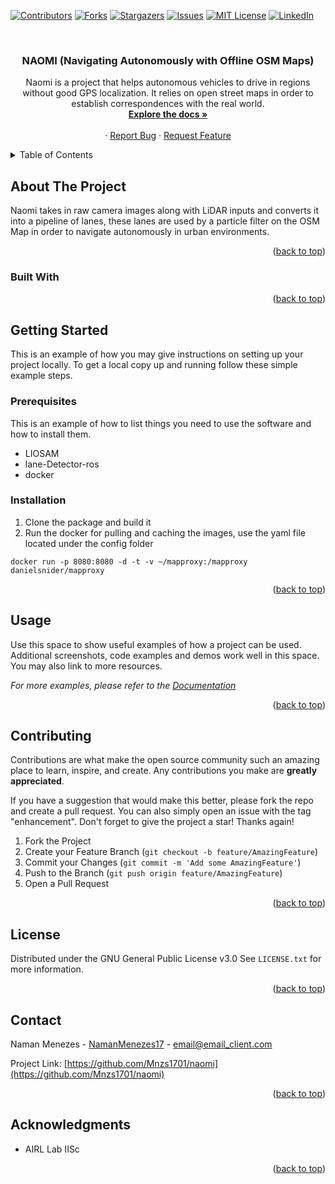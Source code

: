 <!-- Improved compatibility of back to top link: See: https://github.com/othneildrew/Best-README-Template/pull/73 -->
<a name="readme-top"></a>
<!--
*** Thanks for checking out the Best-README-Template. If you have a suggestion
*** that would make this better, please fork the repo and create a pull request
*** or simply open an issue with the tag "enhancement".
*** Don't forget to give the project a star!
*** Thanks again! Now go create something AMAZING! :D
-->



<!-- PROJECT SHIELDS -->
<!--
*** I'm using markdown "reference style" links for readability.
*** Reference links are enclosed in brackets [ ] instead of parentheses ( ).
*** See the bottom of this document for the declaration of the reference variables
*** for contributors-url, forks-url, etc. This is an optional, concise syntax you may use.
*** https://www.markdownguide.org/basic-syntax/#reference-style-links
-->
[![Contributors][contributors-shield]][contributors-url]
[![Forks][forks-shield]][forks-url]
[![Stargazers][stars-shield]][stars-url]
[![Issues][issues-shield]][issues-url]
[![MIT License][license-shield]][license-url]
[![LinkedIn][linkedin-shield]][linkedin-url]



<!-- PROJECT LOGO -->
<br />
<div align="center">
  <!-- <a href="https://github.com/Mnzs1701/naomi">
    <img src="images/logo.png" alt="Logo" width="80" height="80">
  </a> -->

<h3 align="center">NAOMI (Navigating Autonomously with Offline OSM Maps)</h3>

  <p align="center">
    Naomi is a project that helps autonomous vehicles to drive in regions without good GPS localization. It relies on open street maps in order to establish correspondences with the real world. 
    <br />
    <a href="https://github.com/Mnzs1701/naomi"><strong>Explore the docs »</strong></a>
    <br />
    <br />
    <!-- <a href="https://github.com/Mnzs1701/naomi">View Demo</a> -->
    ·
    <a href="https://github.com/Mnzs1701/naomi/issues">Report Bug</a>
    ·
    <a href="https://github.com/Mnzs1701/naomi/issues">Request Feature</a>
  </p>
</div>



<!-- TABLE OF CONTENTS -->
<details>
  <summary>Table of Contents</summary>
  <ol>
    <li>
      <a href="#about-the-project">About The Project</a>
      <ul>
        <li><a href="#built-with">Built With</a></li>
      </ul>
    </li>
    <li>
      <a href="#getting-started">Getting Started</a>
      <ul>
        <li><a href="#prerequisites">Prerequisites</a></li>
        <li><a href="#installation">Installation</a></li>
      </ul>
    </li>
    <li><a href="#usage">Usage</a></li>
    <li><a href="#roadmap">Roadmap</a></li>
    <li><a href="#contributing">Contributing</a></li>
    <li><a href="#license">License</a></li>
    <li><a href="#contact">Contact</a></li>
    <li><a href="#acknowledgments">Acknowledgments</a></li>
  </ol>
</details>



<!-- ABOUT THE PROJECT -->
## About The Project

<!-- [![Product Name Screen Shot][product-screenshot]](https://example.com) -->

Naomi takes in raw camera images along with LiDAR inputs and converts it into a pipeline of lanes, these lanes are used by a particle filter on the OSM Map in order to navigate autonomously in urban environments.

<p align="right">(<a href="#readme-top">back to top</a>)</p>



### Built With

<!-- * [![Next][Next.js]][Next-url]
* [![React][React.js]][React-url]
* [![Vue][Vue.js]][Vue-url]
* [![Angular][Angular.io]][Angular-url]
* [![Svelte][Svelte.dev]][Svelte-url]
* [![Laravel][Laravel.com]][Laravel-url]
* [![Bootstrap][Bootstrap.com]][Bootstrap-url]
* [![JQuery][JQuery.com]][JQuery-url] -->

<p align="right">(<a href="#readme-top">back to top</a>)</p>



<!-- GETTING STARTED -->
## Getting Started

This is an example of how you may give instructions on setting up your project locally.
To get a local copy up and running follow these simple example steps.

### Prerequisites

This is an example of how to list things you need to use the software and how to install them.
* LIOSAM
* lane-Detector-ros
* docker

### Installation

1. Clone the package and build it 
2. Run the docker for pulling and caching the images, use the yaml file located under the config folder
```
docker run -p 8080:8080 -d -t -v ~/mapproxy:/mapproxy danielsnider/mapproxy
```

<p align="right">(<a href="#readme-top">back to top</a>)</p>



<!-- USAGE EXAMPLES -->
## Usage

Use this space to show useful examples of how a project can be used. Additional screenshots, code examples and demos work well in this space. You may also link to more resources.

_For more examples, please refer to the [Documentation](https://example.com)_

<p align="right">(<a href="#readme-top">back to top</a>)</p>



<!-- ROADMAP -->
<!-- ## Roadmap

- [ ] Feature 1
- [ ] Feature 2
- [ ] Feature 3
    - [ ] Nested Feature

See the [open issues](https://github.com/Mnzs1701/naomi/issues) for a full list of proposed features (and known issues).

<p align="right">(<a href="#readme-top">back to top</a>)</p> -->



<!-- CONTRIBUTING -->
## Contributing

Contributions are what make the open source community such an amazing place to learn, inspire, and create. Any contributions you make are **greatly appreciated**.

If you have a suggestion that would make this better, please fork the repo and create a pull request. You can also simply open an issue with the tag "enhancement".
Don't forget to give the project a star! Thanks again!

1. Fork the Project
2. Create your Feature Branch (`git checkout -b feature/AmazingFeature`)
3. Commit your Changes (`git commit -m 'Add some AmazingFeature'`)
4. Push to the Branch (`git push origin feature/AmazingFeature`)
5. Open a Pull Request

<p align="right">(<a href="#readme-top">back to top</a>)</p>



<!-- LICENSE -->
## License

Distributed under the GNU General Public License v3.0 See `LICENSE.txt` for more information.

<p align="right">(<a href="#readme-top">back to top</a>)</p>



<!-- CONTACT -->
## Contact

Naman Menezes - [NamanMenezes17](https://twitter.com/NamanMenezes17) - email@email_client.com

Project Link: [https://github.com/Mnzs1701/naomi](https://github.com/Mnzs1701/naomi)

<p align="right">(<a href="#readme-top">back to top</a>)</p>



<!-- ACKNOWLEDGMENTS -->
## Acknowledgments

* AIRL Lab IISc

<p align="right">(<a href="#readme-top">back to top</a>)</p>



<!-- MARKDOWN LINKS & IMAGES -->
<!-- https://www.markdownguide.org/basic-syntax/#reference-style-links -->
[contributors-shield]: https://img.shields.io/github/contributors/Mnzs1701/naomi.svg?style=for-the-badge
[contributors-url]: https://github.com/Mnzs1701/naomi/graphs/contributors
[forks-shield]: https://img.shields.io/github/forks/Mnzs1701/naomi.svg?style=for-the-badge
[forks-url]: https://github.com/Mnzs1701/naomi/network/members
[stars-shield]: https://img.shields.io/github/stars/Mnzs1701/naomi.svg?style=for-the-badge
[stars-url]: https://github.com/Mnzs1701/naomi/stargazers
[issues-shield]: https://img.shields.io/github/issues/Mnzs1701/naomi.svg?style=for-the-badge
[issues-url]: https://github.com/Mnzs1701/naomi/issues
[license-shield]: https://img.shields.io/github/license/Mnzs1701/naomi.svg?style=for-the-badge
[license-url]: https://github.com/Mnzs1701/naomi/blob/master/LICENSE.txt
[linkedin-shield]: https://img.shields.io/badge/-LinkedIn-black.svg?style=for-the-badge&logo=linkedin&colorB=555
[linkedin-url]: https://linkedin.com/in/naman-menezes
[product-screenshot]: images/screenshot.png
[Next.js]: https://img.shields.io/badge/next.js-000000?style=for-the-badge&logo=nextdotjs&logoColor=white
[Next-url]: https://nextjs.org/
[React.js]: https://img.shields.io/badge/React-20232A?style=for-the-badge&logo=react&logoColor=61DAFB
[React-url]: https://reactjs.org/
[Vue.js]: https://img.shields.io/badge/Vue.js-35495E?style=for-the-badge&logo=vuedotjs&logoColor=4FC08D
[Vue-url]: https://vuejs.org/
[Angular.io]: https://img.shields.io/badge/Angular-DD0031?style=for-the-badge&logo=angular&logoColor=white
[Angular-url]: https://angular.io/
[Svelte.dev]: https://img.shields.io/badge/Svelte-4A4A55?style=for-the-badge&logo=svelte&logoColor=FF3E00
[Svelte-url]: https://svelte.dev/
[Laravel.com]: https://img.shields.io/badge/Laravel-FF2D20?style=for-the-badge&logo=laravel&logoColor=white
[Laravel-url]: https://laravel.com
[Bootstrap.com]: https://img.shields.io/badge/Bootstrap-563D7C?style=for-the-badge&logo=bootstrap&logoColor=white
[Bootstrap-url]: https://getbootstrap.com
[JQuery.com]: https://img.shields.io/badge/jQuery-0769AD?style=for-the-badge&logo=jquery&logoColor=white
[JQuery-url]: https://jquery.com 
